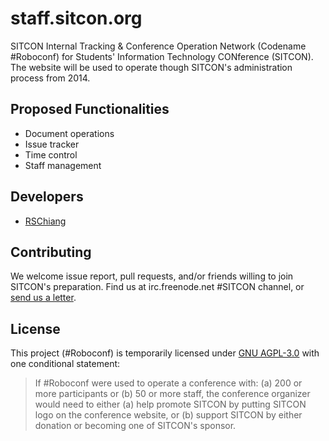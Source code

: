 staff.sitcon.org
================
SITCON Internal Tracking & Conference Operation Network (Codename #Roboconf) for Students' Information Technology CONference (SITCON). The website will be used to operate though SITCON's administration process from 2014.

Proposed Functionalities
------------------------
* Document operations
* Issue tracker
* Time control
* Staff management

Developers
----------
* [RSChiang](https://github.com/rschiang)

Contributing
------------
We welcome issue report, pull requests, and/or friends willing to join SITCON's preparation. Find us at irc.freenode.net #SITCON channel, or [send us a letter](mailto:contact@sitcon.org).

License
-------
This project (#Roboconf) is temporarily licensed under [GNU AGPL-3.0](http://www.gnu.org/licenses/agpl-3.0.html) with one conditional statement:

> If #Roboconf were used to operate a conference with: 
> (a) 200 or more participants or (b) 50 or more staff, 
> the conference organizer would need to either 
> (a) help promote SITCON by putting SITCON logo on the conference website, or 
> (b) support SITCON by either donation or becoming one of SITCON's sponsor.
